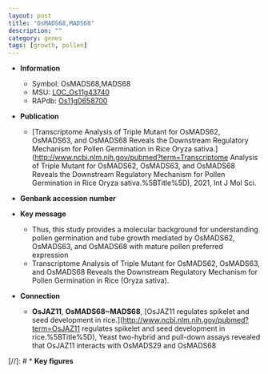 ```yaml
---
layout: post
title: "OsMADS68,MADS68"
description: ""
category: genes
tags: [growth, pollen]
---
```


* **Information**  
    + Symbol: OsMADS68,MADS68  
    + MSU: [LOC_Os11g43740](http://rice.uga.edu/cgi-bin/ORF_infopage.cgi?orf=LOC_Os11g43740)  
    + RAPdb: [Os11g0658700](https://rapdb.dna.affrc.go.jp/locus/?name=Os11g0658700)  

* **Publication**  
    + [Transcriptome Analysis of Triple Mutant for OsMADS62, OsMADS63, and OsMADS68 Reveals the Downstream Regulatory Mechanism for Pollen Germination in Rice Oryza sativa.](http://www.ncbi.nlm.nih.gov/pubmed?term=Transcriptome Analysis of Triple Mutant for OsMADS62, OsMADS63, and OsMADS68 Reveals the Downstream Regulatory Mechanism for Pollen Germination in Rice Oryza sativa.%5BTitle%5D), 2021, Int J Mol Sci.

* **Genbank accession number**  

* **Key message**  
    + Thus, this study provides a molecular background for understanding pollen germination and tube growth mediated by OsMADS62, OsMADS63, and OsMADS68 with mature pollen preferred expression
    + Transcriptome Analysis of Triple Mutant for OsMADS62, OsMADS63, and OsMADS68 Reveals the Downstream Regulatory Mechanism for Pollen Germination in Rice (Oryza sativa).

* **Connection**  
    + __OsJAZ11__, __OsMADS68~MADS68__, [OsJAZ11 regulates spikelet and seed development in rice.](http://www.ncbi.nlm.nih.gov/pubmed?term=OsJAZ11 regulates spikelet and seed development in rice.%5BTitle%5D),  Yeast two-hybrid and pull-down assays revealed that OsJAZ11 interacts with OsMADS29 and OsMADS68

[//]: # * **Key figures**  


